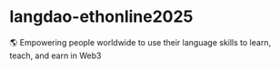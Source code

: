 # langdao-ethonline2025
🌎 Empowering people worldwide to use their language skills to learn, teach, and earn in Web3
